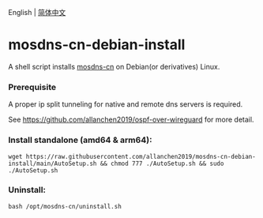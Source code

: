 English | [简体中文](./README_zh-CN.md)
# mosdns-cn-debian-install
A shell script installs [mosdns-cn](https://github.com/IrineSistiana/mosdns-cn) on Debian(or derivatives) Linux.

### Prerequisite
A proper ip split tunneling for native and remote dns servers is required. 

See https://github.com/allanchen2019/ospf-over-wireguard for more detail.

### Install standalone (amd64 & arm64):
```
wget https://raw.githubusercontent.com/allanchen2019/mosdns-cn-debian-install/main/AutoSetup.sh && chmod 777 ./AutoSetup.sh && sudo ./AutoSetup.sh
```


### Uninstall:
```
bash /opt/mosdns-cn/uninstall.sh
```
